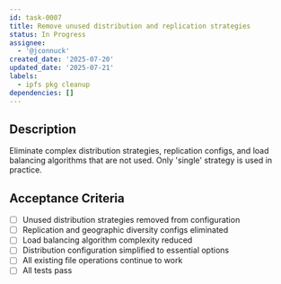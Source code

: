 ```yaml
---
id: task-0007
title: Remove unused distribution and replication strategies
status: In Progress
assignee:
  - '@jconnuck'
created_date: '2025-07-20'
updated_date: '2025-07-21'
labels:
  - ipfs pkg cleanup
dependencies: []
---
```


## Description

Eliminate complex distribution strategies, replication configs, and load balancing algorithms that are not used. Only 'single' strategy is used in practice.

## Acceptance Criteria

- [ ] Unused distribution strategies removed from configuration
- [ ] Replication and geographic diversity configs eliminated
- [ ] Load balancing algorithm complexity reduced
- [ ] Distribution configuration simplified to essential options
- [ ] All existing file operations continue to work
- [ ] All tests pass
